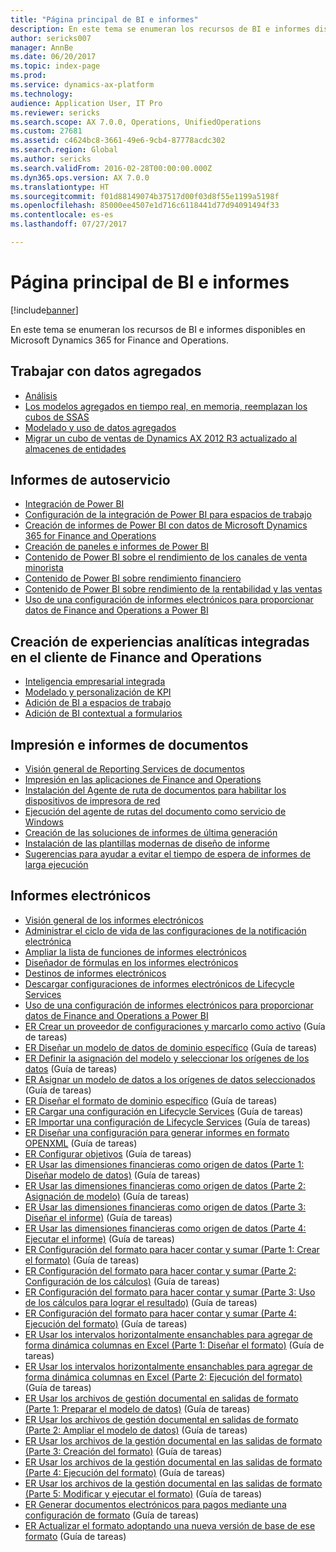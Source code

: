 ```yaml
---
title: "Página principal de BI e informes"
description: En este tema se enumeran los recursos de BI e informes disponibles en Microsoft Dynamics 365 for Finance and Operations.
author: sericks007
manager: AnnBe
ms.date: 06/20/2017
ms.topic: index-page
ms.prod: 
ms.service: dynamics-ax-platform
ms.technology: 
audience: Application User, IT Pro
ms.reviewer: sericks
ms.search.scope: AX 7.0.0, Operations, UnifiedOperations
ms.custom: 27681
ms.assetid: c4624bc8-3661-49e6-9cb4-87778acdc302
ms.search.region: Global
ms.author: sericks
ms.search.validFrom: 2016-02-28T00:00:00.000Z
ms.dyn365.ops.version: AX 7.0.0
ms.translationtype: HT
ms.sourcegitcommit: f01d88149074b37517d00f03d8f55e1199a5198f
ms.openlocfilehash: 85000ee4507e1d716c6118441d77d94091494f33
ms.contentlocale: es-es
ms.lasthandoff: 07/27/2017

---
```


# <a name="bi-amp-reporting-home-page"></a>Página principal de BI e informes

[!include[banner](../includes/banner.md)]


En este tema se enumeran los recursos de BI e informes disponibles en Microsoft Dynamics 365 for Finance and Operations. 

<a name="working-with-aggregate-data"></a>Trabajar con datos agregados
---------------------------

-   [Análisis](analytics.md)
-   [Los modelos agregados en tiempo real, en memoria, reemplazan los cubos de SSAS](..\migration-upgrade\in-memory-real-time-aggregate-models.md)
-   [Modelado y uso de datos agregados](model-aggregate-data.md)
-   [Migrar un cubo de ventas de Dynamics AX 2012 R3 actualizado al almacenes de entidades](..\migration-upgrade\migrate-upgraded-cube-entity-store.md)

## <a name="self-service-reporting"></a>Informes de autoservicio
-   [Integración de Power BI](power-bi-integration.md)
-   [Configuración de la integración de Power BI para espacios de trabajo](configure-power-bi-integration.md)
-   [Creación de informes de Power BI con datos de Microsoft Dynamics 365 for Finance and Operations](create-powerbi-report-data.md)
-   [Creación de paneles e informes de Power BI](create-powerbi-report-dashboard.md)
-   [Contenido de Power BI sobre el rendimiento de los canales de venta minorista](retail-channel-performance-dashboard-power-bi-data.md)
-   [Contenido de Power BI sobre rendimiento financiero](financial-performance-power-bi-content-pack.md)
-   [Contenido de Power BI sobre rendimiento de la rentabilidad y las ventas](sales-profitability-performance-content-pack.md)
-   [Uso de una configuración de informes electrónicos para proporcionar datos de Finance and Operations a Power BI](general-electronic-reporting-report-configuration-get-data-powerbi.md)

## <a name="building-embedded-analytical-experiences-in-the-finance-and-operations-client"></a>Creación de experiencias analíticas integradas en el cliente de Finance and Operations
-   [Inteligencia empresarial integrada](analytics.md#embedded-business-intelligence)
-   [Modelado y personalización de KPI](analytics.md#kpi-modeling-and-customization)
-   [Adición de BI a espacios de trabajo](add-bi-workspaces.md)
-   [Adición de BI contextual a formularios](add-contextual-bi-forms.md)

## <a name="document-reporting-and-printing"></a>Impresión e informes de documentos
-   [Visión general de Reporting Services de documentos](document-reporting-services.md)
-   [Impresión en las aplicaciones de Finance and Operations](print-documents.md)
-   [Instalación del Agente de ruta de documentos para habilitar los dispositivos de impresora de red](install-document-routing-agent.md)
-   [Ejecución del agente de rutas del documento como servicio de Windows](run-document-routing-agent-as-windows-service.md)
-   [Creación de las soluciones de informes de última generación](create-nextgen-reporting-solutions.md)
-   [Instalación de las plantillas modernas de diseño de informe](install-modern-report-design-templates.md)
-   [Sugerencias para ayudar a evitar el tiempo de espera de informes de larga ejecución](prevent-long-running-reports-timing-out.md)

## <a name="electronic-reporting"></a>Informes electrónicos
-   [Visión general de los informes electrónicos](general-electronic-reporting.md)
-   [Administrar el ciclo de vida de las configuraciones de la notificación electrónica](general-electronic-reporting-manage-configuration-lifecycle.md)
-   [Ampliar la lista de funciones de informes electrónicos](general-electronic-reporting-formulas-list-extension.md)
-   [Diseñador de fórmulas en los informes electrónicos](general-electronic-reporting-formula-designer.md)
-   [Destinos de informes electrónicos](electronic-reporting-destinations.md)
-   [Descargar configuraciones de informes electrónicos de Lifecycle Services](download-electronic-reporting-configuration-lcs.md)
-   [Uso de una configuración de informes electrónicos para proporcionar datos de Finance and Operations a Power BI](general-electronic-reporting-report-configuration-get-data-powerbi.md)
-   [ER Crear un proveedor de configuraciones y marcarlo como activo](/dynamics365/unified-operations/do-not-publish/er-configuration-provider-mark-it-active-2016-02) (Guía de tareas)
-   [ER Diseñar un modelo de datos de dominio específico](/dynamics365/unified-operations/do-not-publish/er-design-domain-specific-data-model-2016-02-05) (Guía de tareas)
-   [ER Definir la asignación del modelo y seleccionar los orígenes de los datos](/dynamics365/unified-operations/do-not-publish/er-define-model-mapping-select-data-sources-2016-02-05) (Guía de tareas)
-   [ER Asignar un modelo de datos a los orígenes de datos seleccionados](/dynamics365/unified-operations/do-not-publish/er-map-data-model-selected-data-sources-2016-02-05) (Guía de tareas)
-   [ER Diseñar el formato de dominio específico](/dynamics365/unified-operations/do-not-publish/er-design-domain-specific-format-2016-02-05) (Guía de tareas)
-   [ER Cargar una configuración en Lifecycle Services](/dynamics365/unified-operations/dev-itpro/analytics/tasks/er-upload-configuration-into-lifecycle-services) (Guía de tareas)
-   [ER Importar una configuración de Lifecycle Services](/dynamics365/unified-operations/dev-itpro/analytics/tasks/er-import-configuration-lifecycle-services) (Guía de tareas)
-   [ER Diseñar una configuración para generar informes en formato OPENXML](/dynamics365/unified-operations/dev-itpro/analytics/tasks/er-design-reports-openxml-2016-11) (Guía de tareas)
-   [ER Configurar objetivos](/dynamics365/unified-operations/do-not-publish/er-destinations-2016-05) (Guía de tareas)
-   [ER Usar las dimensiones financieras como origen de datos (Parte 1: Diseñar modelo de datos)](/dynamics365/unified-operations/dev-itpro/analytics/tasks/er-financial-dimensions-data-source-1) (Guía de tareas)
-   [ER Usar las dimensiones financieras como origen de datos (Parte 2: Asignación de modelo)](/dynamics365/unified-operations/dev-itpro/analytics/tasks/er-financial-dimensions-data-source-2) (Guía de tareas)
-   [ER Usar las dimensiones financieras como origen de datos (Parte 3: Diseñar el informe)](/dynamics365/unified-operations/dev-itpro/analytics/tasks/er-financial-dimensions-data-source-3) (Guía de tareas)
-   [ER Usar las dimensiones financieras como origen de datos (Parte 4: Ejecutar el informe)](/dynamics365/unified-operations/dev-itpro/analytics/tasks/er-financial-dimensions-data-source-4) (Guía de tareas)
-   [ER Configuración del formato para hacer contar y sumar (Parte 1: Crear el formato)](/dynamics365/unified-operations/dev-itpro/analytics/tasks/er-format-counting-summing-1) (Guía de tareas)
-   [ER Configuración del formato para hacer contar y sumar (Parte 2: Configuración de los cálculos)](/dynamics365/unified-operations/dev-itpro/analytics/tasks/er-format-counting-summing-2) (Guía de tareas)
-   [ER Configuración del formato para hacer contar y sumar (Parte 3: Uso de los cálculos para lograr el resultado)](/dynamics365/unified-operations/dev-itpro/analytics/tasks/er-format-counting-summing-3) (Guía de tareas)
-   [ER Configuración del formato para hacer contar y sumar (Parte 4: Ejecución del formato)](/dynamics365/unified-operations/dev-itpro/analytics/tasks/er-format-counting-summing-4) (Guía de tareas)
-   [ER Usar los intervalos horizontalmente ensanchables para agregar de forma dinámica columnas en Excel (Parte 1: Diseñar el formato)](/dynamics365/unified-operations/dev-itpro/analytics/tasks/er-horizontal-1) (Guía de tareas)
-   [ER Usar los intervalos horizontalmente ensanchables para agregar de forma dinámica columnas en Excel (Parte 2: Ejecución del formato)](/dynamics365/unified-operations/dev-itpro/analytics/tasks/er-horizontal-2) (Guía de tareas)
-   [ER Usar los archivos de gestión documental en salidas de formato (Parte 1: Preparar el modelo de datos)](/dynamics365/unified-operations/dev-itpro/analytics/tasks/er-document-management-files-1) (Guía de tareas)
-   [ER Usar los archivos de gestión documental en salidas de formato (Parte 2: Ampliar el modelo de datos)](/dynamics365/unified-operations/dev-itpro/analytics/tasks/er-document-management-files-2) (Guía de tareas)
-   [ER Usar los archivos de la gestión documental en las salidas de formato (Parte 3: Creación del formato)](/dynamics365/unified-operations/dev-itpro/analytics/tasks/er-document-management-files-3) (Guía de tareas)
-   [ER Usar los archivos de la gestión documental en las salidas de formato (Parte 4: Ejecución del formato)](/dynamics365/unified-operations/dev-itpro/analytics/tasks/er-document-management-files-4) (Guía de tareas)
-   [ER Usar los archivos de la gestión documental en las salidas de formato (Parte 5: Modificar y ejecutar el formato)](/dynamics365/unified-operations/dev-itpro/analytics/tasks/er-document-management-files-5) (Guía de tareas)
-   [ER Generar documentos electrónicos para pagos mediante una configuración de formato](/dynamics365/unified-operations/dev-itpro/analytics/tasks/er-electronic-payments) (Guía de tareas)
-   [ER Actualizar el formato adoptando una nueva versión de base de ese formato](/dynamics365/unified-operations/do-not-publish/er-upgrade-format--2016-05) (Guía de tareas)







